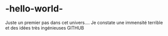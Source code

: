 # -hello-world-
Juste un premier pas dans cet univers....
Je constate une immensité terrible et des idées très ingénieuses GITHUB

